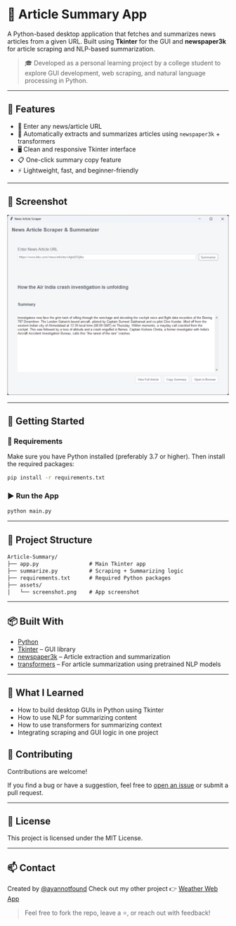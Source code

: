 # 📰 Article Summary App

A Python-based desktop application that fetches and summarizes news articles from a given URL. Built using **Tkinter** for the GUI and **newspaper3k** for article scraping and NLP-based summarization.

> 🎓 Developed as a personal learning project by a college student to explore GUI development, web scraping, and natural language processing in Python.

---

## 📌 Features

- 🔗 Enter any news/article URL
- 🧠 Automatically extracts and summarizes articles using `newspaper3k` + transformers
- 🖥️ Clean and responsive Tkinter interface
- 📋 One-click summary copy feature
- ⚡ Lightweight, fast, and beginner-friendly

---

## 📸 Screenshot

![App Screenshot](assets/screenshot.png)

---

## 🚀 Getting Started

### 🔧 Requirements

Make sure you have Python installed (preferably 3.7 or higher). Then install the required packages:

```bash
pip install -r requirements.txt
```

### ▶️ Run the App

```bash
python main.py
```

---

## 📁 Project Structure

```plaintext
Article-Summary/
├── app.py                # Main Tkinter app
├── summarize.py          # Scraping + Summarizing logic
├── requirements.txt      # Required Python packages
├── assets/
│   └── screenshot.png    # App screenshot
```

---

## 📦 Built With

- [Python](https://www.python.org/)
- [Tkinter](https://docs.python.org/3/library/tkinter.html) – GUI library
- [newspaper3k](https://github.com/codelucas/newspaper) – Article extraction and summarization
- [transformers](https://huggingface.co/docs/transformers/en/index) – For article summarization using pretrained NLP models



---

## 🧠 What I Learned

- How to build desktop GUIs in Python using Tkinter
- How to use NLP for summarizing content
- How to use transformers for summarizing context
- Integrating scraping and GUI logic in one project

## 🤝 Contributing

Contributions are welcome!

If you find a bug or have a suggestion, feel free to [open an issue](https://github.com/ayannotfound/Article-Summary/issues) or submit a pull request.

---

## 📜 License

This project is licensed under the MIT License.

---

## 📫 Contact

Created by [@ayannotfound](https://github.com/ayannotfound)
Check out my other project 👉 [Weather Web App](https://github.com/ayannotfound/Weather)

> Feel free to fork the repo, leave a ⭐, or reach out with feedback!